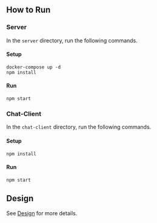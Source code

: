 
## How to Run

### Server
In the `server` directory, run the following commands.

#### Setup
```
docker-compose up -d
npm install
```

#### Run
```
npm start
```

### Chat-Client
In the `chat-client` directory, run the following commands.

#### Setup
```
npm install
```

#### Run
```
npm start
```

## Design
See [Design](./doc/README.md) for more details.
